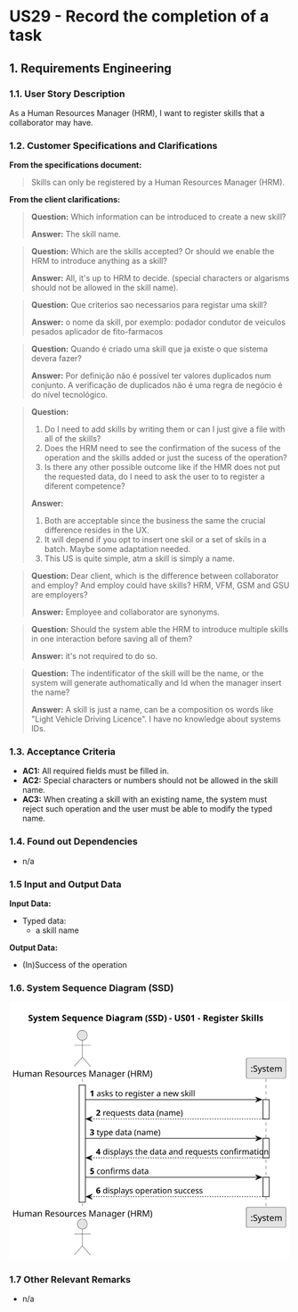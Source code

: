 # US29 - Record the completion of a task


## 1. Requirements Engineering

### 1.1. User Story Description

As a Human Resources Manager (HRM), I want to register skills that a collaborator may have.

### 1.2. Customer Specifications and Clarifications 

**From the specifications document:**

> Skills can only be registered by a Human Resources Manager (HRM).

**From the client clarifications:**

> **Question:**  Which information can be introduced to create a new skill?
>
> **Answer:** The skill name.


> **Question:** Which are the skills accepted? Or should we enable the HRM to introduce anything as a skill?
>
> **Answer:** All, it's up to HRM to decide. (special characters or algarisms should not be allowed in the skill name).

> **Question:** Que criterios sao necessarios para registar uma skill?
>
> **Answer:** o nome da skill, por exemplo:
> podador
> condutor de veiculos pesados
> aplicador de fito-farmacos

> **Question:** Quando é criado uma skill que ja existe o que sistema devera fazer?
>
> **Answer:** Por definição não é possível ter valores duplicados num conjunto. A verificação de duplicados não é uma
> regra de negócio é do nível tecnológico.

> **Question:**
>1. Do I need to add skills by writing them or can I just give a file with all of the skills?
>2. Does the HRM need to see the confirmation of the sucess of the operation and the skills added or just the sucess of
    the operation?
>3. Is there any other possible outcome like if the HMR does not put the requested data, do I need to ask the user to to
    register a diferent competence?
>
> **Answer:**
>1. Both are acceptable since the business the same the crucial difference resides in the UX.
>2. It will depend if you opt to insert one skil or a set of skils in a batch. Maybe some adaptation needed.
>3. This US is quite simple, atm a skill is simply a name.

> **Question:**
>Dear client, which is the difference between collaborator and employ? And employ could have skills? HRM, VFM, GSM and GSU are employers?
>
> **Answer:**
>Employee and collaborator are synonyms.

> **Question:**
> Should the system able the HRM to introduce multiple skills in one interaction before saving all of them?
>
> **Answer:**
> it's not required to do so.

> **Question:**
> The indentificator of the skill will be the name, or the system will generate authomatically and Id when the manager insert the name?
>
> **Answer:**
> A skill is just a name, can be a composition os words like "Light Vehicle Driving Licence".
> I have no knowledge about systems IDs.


### 1.3. Acceptance Criteria

* **AC1:** All required fields must be filled in.
* **AC2:** Special characters or numbers should not be allowed in the skill name.
* **AC3:** When creating a skill with an existing name, the system must reject such operation and the user must be able to modify the typed name.

### 1.4. Found out Dependencies

* n/a

### 1.5 Input and Output Data

**Input Data:**

* Typed data:
    * a skill name

**Output Data:**

* (In)Success of the operation

### 1.6. System Sequence Diagram (SSD)

![System Sequence Diagram - Alternative One](svg/us01-system-sequence-diagram.svg)


### 1.7 Other Relevant Remarks

* n/a